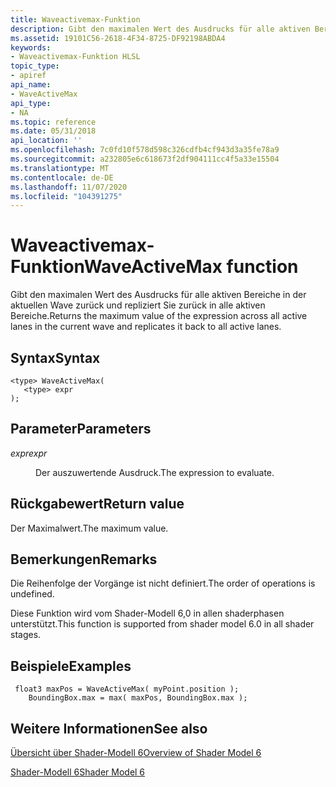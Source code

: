 ```yaml
---
title: Waveactivemax-Funktion
description: Gibt den maximalen Wert des Ausdrucks für alle aktiven Bereiche in der aktuellen Wave zurück und repliziert Sie zurück in alle aktiven Bereiche.
ms.assetid: 19101C56-2618-4F34-8725-DF92198ABDA4
keywords:
- Waveactivemax-Funktion HLSL
topic_type:
- apiref
api_name:
- WaveActiveMax
api_type:
- NA
ms.topic: reference
ms.date: 05/31/2018
api_location: ''
ms.openlocfilehash: 7c0fd10f578d598c326cdfb4cf943d3a35fe78a9
ms.sourcegitcommit: a232805e6c618673f2df904111cc4f5a33e15504
ms.translationtype: MT
ms.contentlocale: de-DE
ms.lasthandoff: 11/07/2020
ms.locfileid: "104391275"
---
```

# <a name="waveactivemax-function"></a><span data-ttu-id="7d7c3-104">Waveactivemax-Funktion</span><span class="sxs-lookup"><span data-stu-id="7d7c3-104">WaveActiveMax function</span></span>

<span data-ttu-id="7d7c3-105">Gibt den maximalen Wert des Ausdrucks für alle aktiven Bereiche in der aktuellen Wave zurück und repliziert Sie zurück in alle aktiven Bereiche.</span><span class="sxs-lookup"><span data-stu-id="7d7c3-105">Returns the maximum value of the expression across all active lanes in the current wave and replicates it back to all active lanes.</span></span>

## <a name="syntax"></a><span data-ttu-id="7d7c3-106">Syntax</span><span class="sxs-lookup"><span data-stu-id="7d7c3-106">Syntax</span></span>

``` syntax
<type> WaveActiveMax(
   <type> expr
);
```

## <a name="parameters"></a><span data-ttu-id="7d7c3-107">Parameter</span><span class="sxs-lookup"><span data-stu-id="7d7c3-107">Parameters</span></span>

<dl> <dt>

<span data-ttu-id="7d7c3-108">*expr*</span><span class="sxs-lookup"><span data-stu-id="7d7c3-108">*expr*</span></span> 
</dt> <dd>

<span data-ttu-id="7d7c3-109">Der auszuwertende Ausdruck.</span><span class="sxs-lookup"><span data-stu-id="7d7c3-109">The expression to evaluate.</span></span>

</dd> </dl>

## <a name="return-value"></a><span data-ttu-id="7d7c3-110">Rückgabewert</span><span class="sxs-lookup"><span data-stu-id="7d7c3-110">Return value</span></span>

<span data-ttu-id="7d7c3-111">Der Maximalwert.</span><span class="sxs-lookup"><span data-stu-id="7d7c3-111">The maximum value.</span></span>

## <a name="remarks"></a><span data-ttu-id="7d7c3-112">Bemerkungen</span><span class="sxs-lookup"><span data-stu-id="7d7c3-112">Remarks</span></span>

<span data-ttu-id="7d7c3-113">Die Reihenfolge der Vorgänge ist nicht definiert.</span><span class="sxs-lookup"><span data-stu-id="7d7c3-113">The order of operations is undefined.</span></span>

<span data-ttu-id="7d7c3-114">Diese Funktion wird vom Shader-Modell 6,0 in allen shaderphasen unterstützt.</span><span class="sxs-lookup"><span data-stu-id="7d7c3-114">This function is supported from shader model 6.0 in all shader stages.</span></span> 



 

## <a name="examples"></a><span data-ttu-id="7d7c3-115">Beispiele</span><span class="sxs-lookup"><span data-stu-id="7d7c3-115">Examples</span></span>

``` syntax
 float3 maxPos = WaveActiveMax( myPoint.position );
    BoundingBox.max = max( maxPos, BoundingBox.max );
```

## <a name="see-also"></a><span data-ttu-id="7d7c3-116">Weitere Informationen</span><span class="sxs-lookup"><span data-stu-id="7d7c3-116">See also</span></span>

<dl> <dt>

[<span data-ttu-id="7d7c3-117">Übersicht über Shader-Modell 6</span><span class="sxs-lookup"><span data-stu-id="7d7c3-117">Overview of Shader Model 6</span></span>](hlsl-shader-model-6-0-features-for-direct3d-12.md)
</dt> <dt>

[<span data-ttu-id="7d7c3-118">Shader-Modell 6</span><span class="sxs-lookup"><span data-stu-id="7d7c3-118">Shader Model 6</span></span>](shader-model-6-0.md)
</dt> </dl>

 

 




